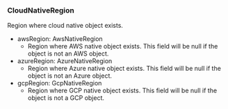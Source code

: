 ### CloudNativeRegion
Region where cloud native object exists.

- awsRegion: AwsNativeRegion
  - Region where AWS native object exists. This field will be null if the object is not an AWS object.
- azureRegion: AzureNativeRegion
  - Region where Azure native object exists. This field will be null if the object is not an Azure object.
- gcpRegion: GcpNativeRegion
  - Region where GCP native object exists. This field will be null if the object is not a GCP object.
